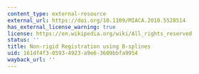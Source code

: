 ```yaml
---
content_type: external-resource
external_url: https://doi.org/10.1109/MIACA.2010.5528514
has_external_license_warning: true
license: https://en.wikipedia.org/wiki/All_rights_reserved
status: ''
title: Non-rigid Registration using B-splines
uid: 161df4f3-0593-4923-a9e6-3609bbfa9954
wayback_url: ''
---
```

